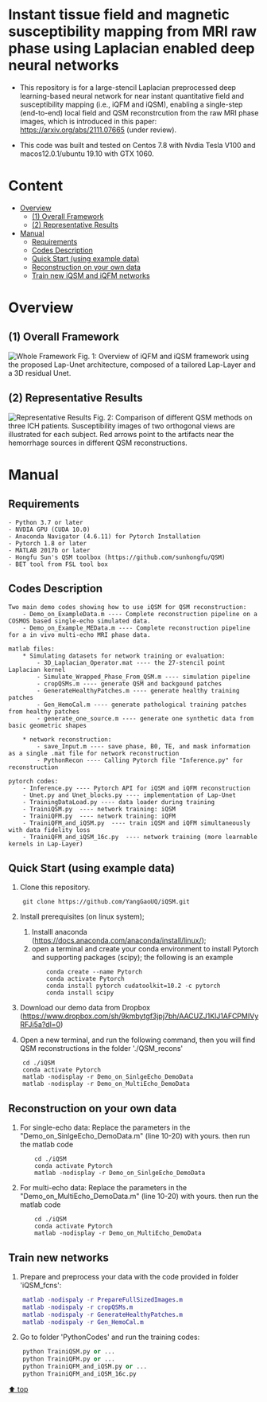 # Instant tissue field and magnetic susceptibility mapping from MRI raw phase using Laplacian enabled deep neural networks

* This repository is for a large-stencil Laplacian preprocessed deep learning-based neural network for near instant quantitative field and susceptibility mapping (i.e., iQFM and iQSM), enabling a single-step (end-to-end) local field and QSM reconstrcution from the raw MRI phase images, which is introduced in this paper: https://arxiv.org/abs/2111.07665 (under review). 

- This code was built and tested on Centos 7.8 with Nvdia Tesla V100 and macos12.0.1/ubuntu 19.10 with GTX 1060. 

# Content
- [ Overview](#head1)
	- [(1) Overall Framework](#head2)
	- [(2) Representative Results](#head3)
- [ Manual](#head4) 
	- [Requirements](#head5)
    - [Codes Description](#head9)
	- [Quick Start (using example data)](#head6)
	- [Reconstruction on your own data](#head7)
	- [Train new iQSM and iQFM networks](#head8)

# <span id="head1"> Overview </span>

## <span id="head2">(1) Overall Framework </span>

![Whole Framework](https://www.dropbox.com/s/7bxkyu1utxux76k/Figs_1.png?raw=1)
Fig. 1: Overview of iQFM and iQSM framework using the proposed Lap-Unet architecture, composed of a tailored Lap-Layer and a 3D residual Unet.

## <span id="head3">(2) Representative Results </span>

![Representative Results](https://www.dropbox.com/s/9jt391q22sgber6/Figs_2.png?raw=1)
Fig. 2: Comparison of different QSM methods on three ICH patients. Susceptibility images of two orthogonal views are illustrated for each subject. Red arrows point to the artifacts near the hemorrhage sources in different QSM reconstructions. 

# <span id="head4"> Manual </span>

## <span id="head5"> Requirements </span>

    - Python 3.7 or later  
    - NVDIA GPU (CUDA 10.0)  
    - Anaconda Navigator (4.6.11) for Pytorch Installation
    - Pytorch 1.8 or later
    - MATLAB 2017b or later 
    - Hongfu Sun's QSM toolbox (https://github.com/sunhongfu/QSM)
    - BET tool from FSL tool box 

## <span id="head9"> Codes Description </span>
    
    Two main demo codes showing how to use iQSM for QSM reconstruction: 
        - Demo_on_ExampleData.m ---- Complete reconstruction pipeline on a COSMOS based single-echo simulated data. 
        - Demo_on_Example_MEData.m ---- Complete reconstruction pipeline for a in vivo multi-echo MRI phase data. 

    matlab files: 
        * Simulating datasets for network training or evaluation:
            - 3D_Laplacian_Operator.mat ---- the 27-stencil point Laplacian kernel
            - Simulate_Wrapped_Phase_From_QSM.m ---- simulation pipeline 
            - cropQSMs.m ---- generate QSM and backgound patches
            - GenerateHealthyPatches.m ---- generate healthy training patches
            - Gen_HemoCal.m ---- generate pathological training patches from healthy patches
            - generate_one_source.m ---- generate one synthetic data from basic geometric shapes
        
        * network reconstruction: 
            - save_Input.m ---- save phase, B0, TE, and mask information as a single .mat file for network reconstruction
            - PythonRecon ---- Calling Pytorch file "Inference.py" for reconstruction

    pytorch codes: 
        - Inference.py ---- Pytorch API for iQSM and iQFM reconstruction
        - Unet.py and Unet_blocks.py ---- implementation of Lap-Unet
        - TrainingDataLoad.py ---- data loader during training 
        - TrainiQSM.py  ---- network training: iQSM
        - TrainiQFM.py  ---- network training: iQFM
        - TrainiQFM_and_iQSM.py  ---- train iQSM and iQFM simultaneously with data fidelity loss 
        - TrainiQFM_and_iQSM_16c.py  ---- network training (more learnable kernels in Lap-Layer)

## <span id="head6"> Quick Start (using example data) </span>
1. Clone this repository. 

```
    git clone https://github.com/YangGaoUQ/iQSM.git
```
2. Install prerequisites (on linux system);
    1. Installl anaconda (https://docs.anaconda.com/anaconda/install/linux/); 
    2. open a terminal and create your conda environment to install Pytorch and supporting packages (scipy); the following is an example
        ```
            conda create --name Pytorch
            conda activate Pytorch 
            conda install pytorch cudatoolkit=10.2 -c pytorch
            conda install scipy
        ```
3. Download our demo data from Dropbox (https://www.dropbox.com/sh/9kmbytgf3jpj7bh/AACUZJ1KlJ1AFCPMIVyRFJi5a?dl=0)

3. Open a new terminal, and run the following command, then you will find QSM reconstructions in the folder './QSM_recons'
```
    cd ./iQSM
    conda activate Pytorch
    matlab -nodisplay -r Demo_on_SinlgeEcho_DemoData
    matlab -nodisplay -r Demo_on_MultiEcho_DemoData
```

## <span id="head7"> Reconstruction on your own data </span>

1. For single-echo data: 
    Replace the parameters in the "Demo_on_SinlgeEcho_DemoData.m" (line 10-20) with yours. 
    then run the matlab code
    ```
        cd ./iQSM
        conda activate Pytorch
        matlab -nodisplay -r Demo_on_SinlgeEcho_DemoData
    ```
2. For multi-echo data:
    Replace the parameters in the "Demo_on_MultiEcho_DemoData.m" (line 10-20) with yours. 
    then run the matlab code
    ```
        cd ./iQSM
        conda activate Pytorch
        matlab -nodisplay -r Demo_on_MultiEcho_DemoData
    ```

## <span id="head8"> Train new networks </span>
1. Prepare and preprocess your data with the code provided in folder 'iQSM_fcns':
```matlab
    matlab -nodispaly -r PrepareFullSizedImages.m 
    matlab -nodispaly -r cropQSMs.m 
    matlab -nodispaly -r GenerateHealthyPatches.m
    matlab -nodispaly -r Gen_HemoCal.m
```
2. Go to folder 'PythonCodes' and run the training codes: 

```python 
    python TrainiQSM.py or ...
    python TrainiQFM.py or ...
    python TrainiQFM_and_iQSM.py or ...
    python TrainiQFM_and_iQSM_16c.py 
```

[⬆ top](#readme)

